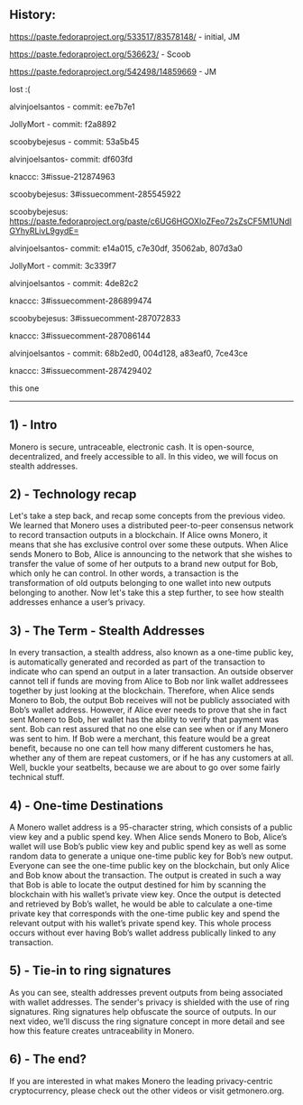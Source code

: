## History:

https://paste.fedoraproject.org/533517/83578148/ - initial, JM

https://paste.fedoraproject.org/536623/ - Scoob

https://paste.fedoraproject.org/542498/14859669 - JM

lost :( 

alvinjoelsantos - commit: ee7b7e1

JollyMort - commit: f2a8892

scoobybejesus - commit: 53a5b45

alvinjoelsantos- commit: df603fd

knaccc: 3#issue-212874963

scoobybejesus: 3#issuecomment-285545922

scoobybejesus: https://paste.fedoraproject.org/paste/c6UG6HGOXIoZFeo72sZsCF5M1UNdIGYhyRLivL9gydE=

alvinjoelsantos- commit: e14a015, c7e30df, 35062ab, 807d3a0

JollyMort - commit: 3c339f7

alvinjoelsantos - commit: 4de82c2

knaccc: 3#issuecomment-286899474

scoobybejesus: 3#issuecomment-287072833

knaccc: 3#issuecomment-287086144

alvinjoelsantos - commit: 68b2ed0, 004d128, a83eaf0, 7ce43ce

knaccc: 3#issuecomment-287429402

this one

---

## 1) - Intro

Monero is secure, untraceable, electronic cash. It is open-source, decentralized, and freely accessible to all.
In this video, we will focus on stealth addresses.
 
## 2) - Technology recap

Let's take a step back, and recap some concepts from the previous video.
We learned that Monero uses a distributed peer-to-peer consensus network to record transaction outputs in a blockchain.
If Alice owns Monero, it means that she has exclusive control over some these outputs.
When Alice sends Monero to Bob, Alice is announcing to the network that she wishes to transfer the value of some of her outputs to a brand new output for Bob, which only he can control.
In other words, a transaction is the transformation of old outputs belonging to one wallet into new outputs belonging to another.
Now let's take this a step further, to see how stealth addresses enhance a user’s privacy.

## 3) - The Term - Stealth Addresses

In every transaction, a stealth address, also known as a one-time public key, is automatically generated and recorded as part of the transaction to indicate who can spend an output in a later transaction.
An outside observer cannot tell if funds are moving from Alice to Bob nor link wallet addressees together by just looking at the blockchain.
Therefore, when Alice sends Monero to Bob, the output Bob receives will not be publicly associated with Bob’s wallet address. 
However, if Alice ever needs to prove that she in fact sent Monero to Bob, her wallet has the ability to verify that payment was sent.
Bob can rest assured that no one else can see when or if any Monero was sent to him.
If Bob were a merchant, this feature would be a great benefit, because no one can tell how many different customers he has, whether any of them are repeat customers, or if he has any customers at all.
Well, buckle your seatbelts, because we are about to go over some fairly technical stuff.

## 4) - One-time Destinations

A Monero wallet address is a 95-character string, which consists of a public view key and a public spend key.
When Alice sends Monero to Bob, Alice’s wallet will use Bob’s public view key and public spend key as well as some random data to generate a unique one-time public key for Bob’s new output. 
Everyone can see the one-time public key on the blockchain, but only Alice and Bob know about the transaction.
The output is created in such a way that Bob is able to locate the output destined for him by scanning the blockchain with his wallet’s private view key.
Once the output is detected and retrieved by Bob’s wallet, he would be able to calculate a one-time private key that corresponds with the one-time public key and spend the relevant output with his wallet’s private spend key.
This whole process occurs without ever having Bob’s wallet address publically linked to any transaction.

## 5) - Tie-in to ring signatures

As you can see, stealth addresses prevent outputs from being associated with wallet addresses.
The sender's privacy is shielded with the use of ring signatures.
Ring signatures help obfuscate the source of outputs.
In our next video, we’ll discuss the ring signature concept in more detail and see how this feature creates untraceability in Monero.

## 6) - The end?

If you are interested in what makes Monero the leading privacy-centric cryptocurrency, please check out the other videos or visit getmonero.org.
